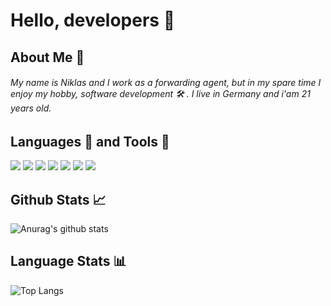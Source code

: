 
# Hello, developers 🥰 
## About Me 📣
###### My name is Niklas and I work as a forwarding agent, but in my spare time I enjoy my hobby, software development 🛠 . I live in Germany and i'am 21 years old.
## Languages 🚩 and Tools 🔨
![](https://img.shields.io/badge/OS-Windows-yellow?style=flat-square&logo=windows&logoColor=white) ![](https://img.shields.io/badge/EDITOR-Intellij-blue?style=flat-square&logo=intellij-idea&logoColor=white) ![](https://img.shields.io/badge/CODE-JAVA-red?style=flat-square&logo=java&logoColor=white) ![](https://img.shields.io/badge/TOOLS-MySQL-yellow?style=flat-square&logo=mysql&logoColor=white) ![](https://img.shields.io/badge/TOOLS-Maven-yellow?style=flat-square&logo=apache-maven&logoColor=white) ![](https://img.shields.io/badge/TOOLS-Apache-red?style=flat-square&logo=apache-maven&logoColor=white) ![](https://img.shields.io/badge/TOOLS-Gradle-blue?style=flat-square&logo=gradle&logoColor=white)
## Github Stats 📈
![Anurag's github stats](https://github-readme-stats.vercel.app/api?username=mintUI9976&count_private=true&show_icons=true) 
## Language Stats 📊 
![Top Langs](https://github-readme-stats.vercel.app/api/top-langs/?username=mintUI9976&layout=compact)
